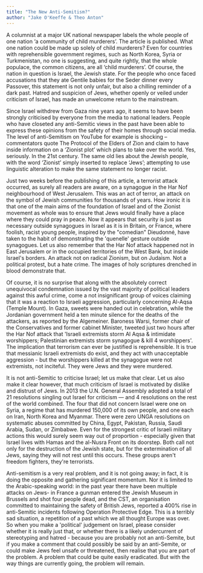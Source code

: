 ```yaml
---
title: "The New Anti-Semitism?"
author: "Jake O'Keeffe & Theo Anton"
---
```


A columnist at a major UK national newspaper labels the whole people of one nation ‘a community of child murderers’. The article is published. What one nation could be made up solely of child murderers? Even for countries with reprehensible government regimes, such as North Korea, Syria or Turkmenistan, no one is suggesting, and quite rightly, that the whole populace, the common citizens, are all ‘child murderers’. Of course, the nation in question is Israel, the Jewish state. For the people who once faced accusations that they ate Gentile babies for the Seder dinner every Passover, this statement is not only unfair, but also a chilling reminder of a dark past. Hatred and suspicion of Jews, whether openly or veiled under criticism of Israel, has made an unwelcome return to the mainstream.

Since Israel withdrew from Gaza nine years ago, it seems to have been strongly criticised by everyone from the media to national leaders. People who have closeted any anti-Semitic views in the past have been able to express these opinions from the safety of their homes through social media. The level of anti-Semitism on YouTube for example is shocking – commentators quote The Protocol of the Elders of Zion and claim to have inside information on a ‘Zionist plot’ which plans to take over the world. Yes, seriously. In the 21st century. The same old lies about the Jewish people, with the word ‘Zionist’ simply inserted to replace ‘Jews’; attempting to use linguistic alteration to make the same statement no longer racist.

Just two weeks before the publishing of this article, a terrorist attack occurred, as surely all readers are aware, on a synagogue in the Har Nof neighbourhood of West Jerusalem. This was an act of terror, an attack on the symbol of Jewish communities for thousands of years. How ironic it is that one of the main aims of the foundation of Israel and of the Zionist movement as whole was to ensure that Jews would finally have a place where they could pray in peace.  Now it appears that security is just as necessary outside synagogues in Israel as it is in Britain, or France, where foolish, racist young people, inspired by the "comedian" Dieudonné, have taken to the habit of demonstrating the 'quenelle' gesture outside synagogues. Let us also remember that the Har Nof attack happened not in East Jerusalem or in the occupied territories of the West Bank, but inside Israel's borders. An attack not on radical Zionism, but on Judaism. Not a political protest, but a hate crime. The images of holy scriptures drenched in blood demonstrate that.

Of course, it is no surprise that along with the absolutely correct unequivocal condemnation issued by the vast majority of political leaders against this awful crime, come a not insignificant group of voices claiming that it was a reaction to Israeli aggression, particularly concerning Al-Aqsa (Temple Mount). In Gaza, sweets were handed out in celebration, while the Jordanian government held a ten minute silence for the deaths of the attackers, as reported by the Algemeiner. Baroness Warsi, former chair of the Conservatives and former cabinet Minister, tweeted just two hours after the Har Nof attack that 'Israeli extremists storm Al Aqsa & intimidate worshippers; Palestinian extremists storm synagogue & kill 4 worshippers'. The implication that terrorism can ever be justified is reprehensible. It is true that messianic Israeli extremists do exist, and they act with unacceptable aggression - but the worshippers killed at the synagogue were not extremists, not inciteful. They were Jews and they were murdered.

It is not anti-Semitic to criticise Israel; let us make that clear. Let us also make it clear however, that much criticism of Israel is motivated by dislike and distrust of Jews. In 2013 the U.N. General Assembly adopted a total of 21 resolutions singling out Israel for criticism — and 4 resolutions on the rest of the world combined. The four that did not concern Israel were one on Syria, a regime that has murdered 150,000 of its own people, and one each on Iran, North Korea and Myanmar. There were zero UNGA resolutions on systematic abuses committed by China, Egypt, Pakistan, Russia, Saudi Arabia, Sudan, or Zimbabwe. Even for the strongest critic of Israeli military actions this would surely seem way out of proportion - especially given that Israel lives with Hamas and the al-Nusra Front on its doorstep. Both call not only for the destruction of the Jewish state, but for the extermination of all Jews, saying they will not rest until this occurs. These groups aren't freedom fighters, they're terrorists.

Anti-semitism is a very real problem, and it is not going away; in fact, it is doing the opposite and gathering significant momentum. Nor it is limited to the Arabic-speaking world: in the past year there have been multiple attacks on Jews- in France a gunman entered the Jewish Museum in Brussels and shot four people dead, and the CST, an organisation committed to maintaining the safety of British Jews, reported a 400% rise in anti-Semitic incidents following Operation Protective Edge. This is a terribly sad situation, a repetition of a past which we all thought Europe was over. So when you make a 'political' judgement on Israel, please consider whether it is really just that, or whether there is a likely undercurrent of stereotyping and hatred - because you are probably not an anti-Semite, but if you make a comment that could possibly be said by an anti-Semite, or could make Jews feel unsafe or threatened, then realise that you are part of the problem. A problem that could be quite easily eradicated. But with the way things are currently going, the problem will remain.
